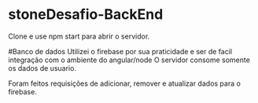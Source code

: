 # stoneDesafio-BackEnd
Clone e use npm start para abrir o servidor. 

#Banco de dados
Utilizei o firebase por sua praticidade e ser de facil integração com o ambiente do angular/node
O servidor consome somente os dados de usuario.

Foram feitos requisições de adicionar, remover e atualizar dados para o firebase.

